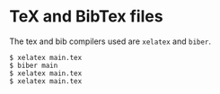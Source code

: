 TeX and BibTex files
====================

The tex and bib compilers used are `xelatex` and `biber`.

```
$ xelatex main.tex
$ biber main
$ xelatex main.tex
$ xelatex main.tex
```
